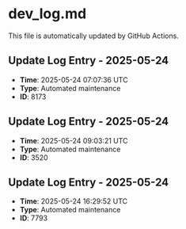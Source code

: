 # dev_log.md

This file is automatically updated by GitHub Actions.


<!-- Daily update: 2025-05-24 07:07:36 UTC -->

## Update Log Entry - 2025-05-24
- **Time**: 2025-05-24 07:07:36 UTC
- **Type**: Automated maintenance
- **ID**: 8173


<!-- Daily update: 2025-05-24 09:03:21 UTC -->

## Update Log Entry - 2025-05-24
- **Time**: 2025-05-24 09:03:21 UTC
- **Type**: Automated maintenance
- **ID**: 3520


<!-- Daily update: 2025-05-24 16:29:52 UTC -->

## Update Log Entry - 2025-05-24
- **Time**: 2025-05-24 16:29:52 UTC
- **Type**: Automated maintenance
- **ID**: 7793

